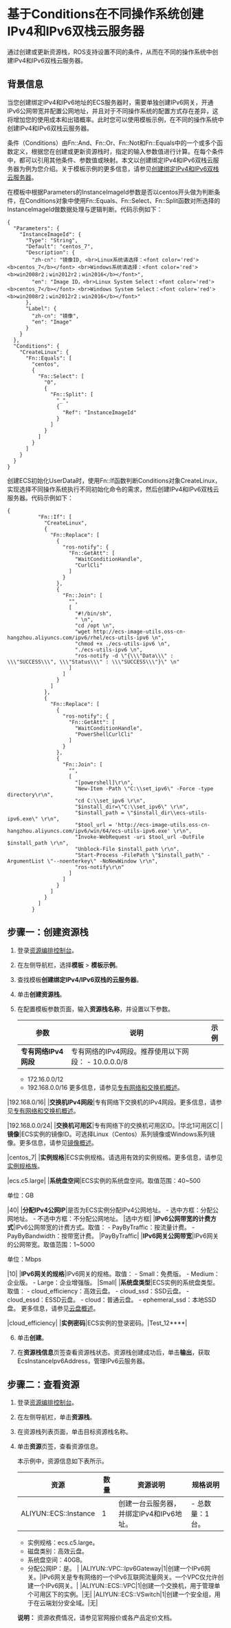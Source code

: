 # 基于Conditions在不同操作系统创建IPv4和IPv6双栈云服务器

通过创建或更新资源栈，ROS支持设置不同的条件，从而在不同的操作系统中创建IPv4和IPv6双栈云服务器。

## 背景信息

当您创建绑定IPv4和IPv6地址的ECS服务器时，需要单独创建IPv6网关，开通IPv6公网带宽并配置公网地址，并且对于不同操作系统的配置方式存在差异，这将增加您的使用成本和出错概率。此时您可以使用模板示例，在不同的操作系统中创建IPv4和IPv6双栈云服务器。

条件（Conditions）由Fn::And、Fn::Or、Fn::Not和Fn::Equals中的一个或多个函数定义，根据您在创建或更新资源栈时，指定的输入参数值进行计算。在每个条件中，都可以引用其他条件、参数值或映射。本文以创建绑定IPv4和IPv6双栈云服务器为例为您介绍。关于模板示例的更多信息，请参见[创建绑定IPv4和IPv6双栈云服务器](https://rosnext.console.aliyun.com/cn-beijing/samples/Ecs_Ipv6_Instance)。

在模板中根据Parameters的InstanceImageId参数是否以centos开头做为判断条件，在Conditions对象中使用Fn::Equals、Fn::Select、Fn::Split函数对所选择的InstanceImageId做数据处理与逻辑判断。代码示例如下：

```
{
  "Parameters": {
    "InstanceImageId": {
      "Type": "String",
      "Default": "centos_7",
      "Description": {
        "zh-cn": "镜像ID, <br>Linux系统请选择：<font color='red'><b>centos_7</b></font> <br>Windows系统请选择：<font color='red'><b>win2008r2；win2012r2；win2016</b></font>",
        "en": "Image ID，<br>Linux System Select：<font color='red'><b>centos_7</b></font> <br>Windows System Select：<font color='red'><b>win2008r2；win2012r2；win2016</b></font>"
      },
      "Label": {
        "zh-cn": "镜像",
        "en": "Image"
      }
    }
  },
  "Conditions": {
    "CreateLinux": {
      "Fn::Equals": [
        "centos",
        {
          "Fn::Select": [
            "0",
            {
              "Fn::Split": [
                "_",
                {
                  "Ref": "InstanceImageId"
                }
              ]
            }
          ]
        }
      ]
    }
  }
}
```

创建ECS初始化UserData时，使用Fn::If函数判断Conditions对象CreateLinux，实现选择不同操作系统执行不同初始化命令的需求，然后创建IPv4和IPv6双栈云服务器。代码示例如下：

```
{
          "Fn::If": [
            "CreateLinux",
            {
              "Fn::Replace": [
                {
                  "ros-notify": {
                    "Fn::GetAtt": [
                      "WaitConditionHandle",
                      "CurlCli"
                    ]
                  }
                },
                {
                  "Fn::Join": [
                    "",
                    [
                      "#!/bin/sh",
                      " \n",
                      "cd /opt \n",
                      "wget http://ecs-image-utils.oss-cn-hangzhou.aliyuncs.com/ipv6/rhel/ecs-utils-ipv6 \n",
                      "chmod +x ./ecs-utils-ipv6 \n",
                      "./ecs-utils-ipv6 \n",
                      "ros-notify -d \"{\\\"Data\\\" : \\\"SUCCESS\\\", \\\"Status\\\" : \\\"SUCCESS\\\"}\" \n"
                    ]
                  ]
                }
              ]
            },
            {
              "Fn::Replace": [
                {
                  "ros-notify": {
                    "Fn::GetAtt": [
                      "WaitConditionHandle",
                      "PowerShellCurlCli"
                    ]
                  }
                },
                {
                  "Fn::Join": [
                    "",
                    [
                      "[powershell]\r\n",
                      "New-Item -Path \"C:\\set_ipv6\" -Force -type directory\r\n",
                      "cd C:\\set_ipv6 \r\n",
                      "$install_dir=\"C:\\set_ipv6\" \r\n",
                      "$install_path = \"$install_dir\\ecs-utils-ipv6.exe\" \r\n",
                      "$tool_url = 'http://ecs-image-utils.oss-cn-hangzhou.aliyuncs.com/ipv6/win/64/ecs-utils-ipv6.exe' \r\n",
                      "Invoke-WebRequest -uri $tool_url -OutFile $install_path \r\n",
                      "Unblock-File $install_path \r\n",
                      "Start-Process -FilePath \"$install_path\" -ArgumentList \"--noenterkey\" -NoNewWindow \r\n",
                      "ros-notify\r\n"
                    ]
                  ]
                }
              ]
            }
          ]
        }
```

## 步骤一：创建资源栈

1.  登录[资源编排控制台](http://ros.console.aliyun.com)。

2.  在左侧导航栏，选择**模板** \> **模板示例**。

3.  查找模板**创建绑定IPv4/IPv6双栈的云服务器**。

4.  单击**创建资源栈**。

5.  在配置模板参数页面，输入**资源栈名称**，并设置以下参数。

    |参数|说明|示例|
    |--|--|--|
    |**专有网络IPv4网段**|专有网络的IPv4网段。推荐使用以下网段：    -   10.0.0.0/8
    -   172.16.0.0/12
    -   192.168.0.0/16
更多信息，请参见[专有网络和交换机概述](/intl.zh-CN/专有网络和交换机/专有网络和交换机概述.md)。

|192.168.0/16|
    |**交换机IPv4网段**|专有网络下交换机的IPv4网段。更多信息，请参见[专有网络和交换机概述](/intl.zh-CN/专有网络和交换机/专有网络和交换机概述.md)。

|192.168.0.0/24|
    |**交换机可用区**|专有网络下的交换机可用区ID。|华北1可用区C|
    |**镜像**|ECS实例的镜像ID。可选择Linux（Centos）系列镜像或Windows系列镜像。更多信息，请参见[镜像概述](/intl.zh-CN/镜像/镜像概述.md)。

|centos\_7|
    |**实例规格**|ECS实例规格。请选用有效的实例规格。更多信息，请参见[实例规格族](/intl.zh-CN/实例/实例规格族.md)。

|ecs.c5.large|
    |**系统盘空间**|ECS实例的系统盘空间。取值范围：40~500

单位：GB

|40|
    |**分配IPv4公网IP**|是否为ECS实例分配IPv4公网地址。    -   选中方框：分配公网地址。
    -   不选中方框：不分配公网地址。
|选中方框|
    |**IPv6公网带宽的计费方式**|IPv6公网带宽的计费方式。取值：    -   PayByTraffic：按流量计费。
    -   PayByBandwidth：按带宽计费。
|PayByTraffic|
    |**IPv6网关公网带宽**|IPv6网关的公网带宽。取值范围：1~5000

单位：Mbps

|10|
    |**IPv6网关的规格**|IPv6网关的规格。取值：    -   Small：免费版。
    -   Medium：企业版。
    -   Large：企业增强版。
|Small|
    |**系统盘类型**|ECS实例的系统盘类型。取值：    -   cloud\_efficiency：高效云盘。
    -   cloud\_ssd：SSD云盘。
    -   cloud\_essd：ESSD云盘。
    -   cloud：普通云盘。
    -   ephemeral\_ssd：本地SSD盘。
更多信息，请参见[云盘概述](/intl.zh-CN/块存储/块存储介绍/云盘概述.md)。

|cloud\_efficiency|
    |**实例密码**|ECS实例的登录密码。|Test\_12\*\*\*\*|

6.  单击**创建**。

7.  在**资源栈信息**页签查看资源栈状态。资源栈创建成功后，单击**输出**，获取EcsInstanceIpv6Address，管理IPv6云服务器。


## 步骤二：查看资源

1.  登录[资源编排控制台](http://ros.console.aliyun.com)。

2.  在左侧导航栏，单击**资源栈**。

3.  在资源栈列表页面，单击目标资源栈名称。

4.  单击**资源**页签，查看资源信息。

    本示例中，资源信息如下表所示。

    |资源|数量|资源说明|规格说明|
    |--|--|----|----|
    |ALIYUN::ECS::Instance|1|创建一台云服务器，并绑定IPv4和IPv6地址。|    -   总数量：1台。
    -   实例规格：ecs.c5.large。
    -   磁盘类别：高效云盘。
    -   系统盘空间：40GB。
    -   分配公网IP：是。 |
    |ALIYUN::VPC::Ipv6Gateway|1|创建一个IPv6网关。|IPv6网关是专有网络的一个IPv6互联网流量网关。一个VPC仅允许创建一个IPv6网关。|
    |ALIYUN::ECS::VPC|1|创建一个交换机，用于管理单个可用区下的实例。|无|
    |ALIYUN::ECS::VSwitch|1|创建一个安全组，用于在云端划分安全域。|无|

    **说明：** 资源收费情况，请参见官网报价或各产品定价文档。


